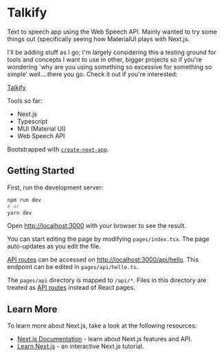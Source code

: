# Talkify

Text to speech app using the Web Speech API. Mainly wanted to try some things out (specifically seeing how MaterialUI plays with Next.js.

I'll be adding stuff as I go; I'm largely considering this a testing ground for tools and concepts I want to use in other, bigger projects so if you're wondering 'why are you using something so excessive for something so simple' well....there you go. Check it out if you're interested:

[Talkify](https://talkify.netlify.app)

Tools so far:

- Next.js
- Typescript
- MUI (Material UI)
- Web Speech API

Bootstrapped with [`create-next-app`](https://github.com/vercel/next.js/tree/canary/packages/create-next-app).

## Getting Started

First, run the development server:

```bash
npm run dev
# or
yarn dev
```

Open [http://localhost:3000](http://localhost:3000) with your browser to see the result.

You can start editing the page by modifying `pages/index.tsx`. The page auto-updates as you edit the file.

[API routes](https://nextjs.org/docs/api-routes/introduction) can be accessed on [http://localhost:3000/api/hello](http://localhost:3000/api/hello). This endpoint can be edited in `pages/api/hello.ts`.

The `pages/api` directory is mapped to `/api/*`. Files in this directory are treated as [API routes](https://nextjs.org/docs/api-routes/introduction) instead of React pages.

## Learn More

To learn more about Next.js, take a look at the following resources:

- [Next.js Documentation](https://nextjs.org/docs) - learn about Next.js features and API.
- [Learn Next.js](https://nextjs.org/learn) - an interactive Next.js tutorial.


